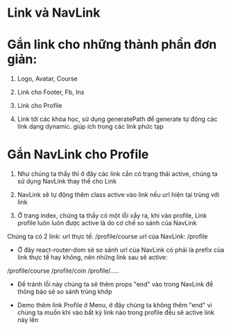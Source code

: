 # Link và NavLink


# Gắn link cho những thành phần đơn giản:

1. Logo, Avatar, Course

2. Link cho Footer, Fb, Ins

3. Link cho Profile

4. Link tới các khóa học, sử dụng generatePath để generate tự động các link dạng dynamic. giúp ích trong các link phức tạp


# Gắn NavLink cho Profile

1. Như chúng ta thấy thì ở đây các link cần có trạng thái active, chúng ta sử dụng NavLink thay thế cho Link

2. NavLink sẽ tự động thêm class active vào link nếu url hiện tại trùng với link

3. Ở trang index, chúng ta thấy có một lỗi xẩy ra, khi vào profile, Link profile luôn luôn được active là do cơ chế so sánh của NavLink

Chúng ta có 2 link:
url thực tế: /profile/course
url của NavLink: /profile

- Ở đây react-router-dom sẽ so sánh url của NavLink có phải là prefix của link thực tế hay không, nên những link sau sẽ active:

/profile/course
/profile/coin
/profile/.....

- Để tránh lỗi này chúng ta sẽ thêm props "end" vào trong NavLink để thông báo sẽ so sánh trùng khớp

- Demo thêm link Profile ở Menu, ở đây chúng ta không thêm "end" vì chúng ta muốn khi vào bất kỳ link nào trong profile đều sẽ active link này lên
